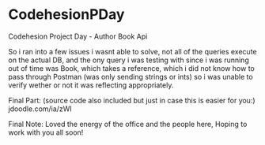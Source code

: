 # CodehesionPDay
Codehesion Project Day - Author Book Api

So i ran into a few issues i wasnt able to solve, not all of the queries execute on the actual DB, and the ony query i was testing with since i was 
running out of time was Book, which takes a reference, which i did not know how to pass through Postman (was only sending strings or ints) so i was unable
to verify wether or not it was reflecting appropriately.

Final Part: (source code also included but just in case this is easier for you:)
jdoodle.com/ia/zWI

Final Note:
Loved the energy of the office and the people here,
Hoping to work with you all soon!
